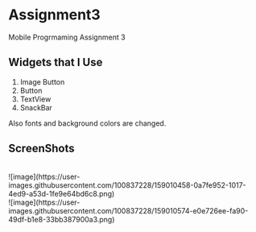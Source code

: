 # Assignment3
Mobile Progrmaming Assignment 3

## Widgets that I Use
1) Image Button
2) Button
3) TextView
4) SnackBar

  Also fonts and background colors are changed.

## ScreenShots

<br />
![image](https://user-images.githubusercontent.com/100837228/159010458-0a7fe952-1017-4ed9-a53d-1fe9e64bd6c8.png)

<br />
![image](https://user-images.githubusercontent.com/100837228/159010574-e0e726ee-fa90-49df-b1e8-33bb387900a3.png)


